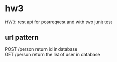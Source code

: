 # hw3
HW3: rest api for postrequest and with two junit test

## url pattern
POST /person   return id in database <br>
GET  /person   return the list of user in database
